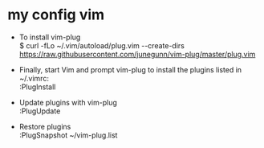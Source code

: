 # my config vim

- To install vim-plug
	<br>
	$ curl -fLo ~/.vim/autoload/plug.vim --create-dirs https://raw.githubusercontent.com/junegunn/vim-plug/master/plug.vim


- Finally, start Vim and prompt vim-plug to install the plugins listed in ~/.vimrc:
	<br>
	:PlugInstall

- Update plugins with vim-plug
	<br>
	:PlugUpdate

- Restore plugins
	<br>
	:PlugSnapshot ~/vim-plug.list
